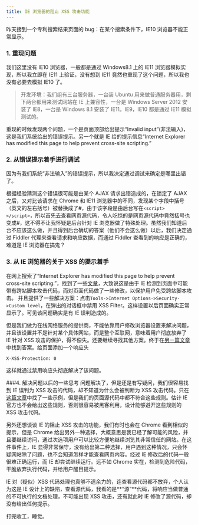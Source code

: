 ```yaml
---
title: IE 浏览器的阻止 XSS 攻击功能
---
```


昨天接到一个专利搜索结果页面的 bug：在某个搜索条件下，IE10 浏览器不能正常显示。

### 1. 重现问题

我们这里没有 IE10 浏览器，一般都是通过 Windows8.1 上的 IE11 浏览器模拟实现，所以我立即在 IE11 上验证，没有想到 IE11 竟然也重现了这个问题，所以我也没有必要去模拟 IE10 了。

> 开发环境：我们组有三台服务器，一台装 Ubuntu 用来做普通服务器用，剩下两台都用来测试网站在 IE 上兼容性，一台是 Windows Server 2012 安装了 IE8，一台是 Windows 8.1 安装了 IE11。IE9，IE10 都是通过 IE11 模拟测试的。

重现的时候发现两个问题，一个是页面顶部给出提示“Invalid input”(非法输入)，这是我们系统给出的错误提示。另一个就是 IE 给的提示信息“Internet Explorer has modified this page to help prevent cross-site scripting.”

### 2. 从错误提示着手进行调试

因为有我们系统“非法输入”的错误提示，所以我决定通过调试来确定是哪里出错了。

根据经验猜测这个错误很可能是由某个 AJAX 请求出错造成的，在锁定了 AJAX 之后，又对比该请求在 Chrome 和 IE11 浏览器中的不同，发现某个字段中括号（英文的左右括号）被替换成了#，由于该字段是由后台写在`<script></script>`，所以首先去查看网页源代码，令人吃惊的是网页源代码中竟然括号也变成#，这不得不让我怀疑是后台针对 IE 浏览器做了特殊处理。虽然我们知道后台不应该这么做，并且得到后台确切的答案（他们不会这么做）以后，我们决定通过 Fiddler 代理来查看请求和响应数据，而通过 Fiddler 查看到的响应是正确的，难道是 IE 浏览器在搞鬼？

### 3. 从 IE 浏览器的关于 XSS 的提示着手

在网上搜索了“Internet Explorer has modified this page to help prevent cross-site scripting.”，找到了一些[文章](http://answers.microsoft.com/en-us/ie/forum/ie9-windows_7/internet-explorer-9-has-modified-the-page-to-help/84157078-964f-e011-8dfc-68b599b31bf5?tab=MoreHelp&auth=1)，大致说这是由于 IE 检测到页面中可能带有跨站脚本攻击代码，而对页面代码做了一些修改，以保护用户免受跨站脚本攻击。
并且提供了一些解决方案：点击`Tools->Internet Options->Security->Custom level`，在弹出的对话框中禁用 XSS Filter。这样设置以后页面确实正常显示了。可见该问题确实是有 IE 误判造成的。

但是我们做为在线网络服务的提供商，不能依靠用户修改浏览器设置来解决问题，并且该设置并不是针对某个具体网站，而是整个互联网，意味着用户彻底放弃了 IE 针对 XSS 攻击的保护，得不偿失。还要继续寻找其他方案。终于在[另一篇文章](https://msdn.microsoft.com/zh-cn/library/dd565647%28v=vs.85%29.aspx?f=255&MSPPError=-2147217396)中找到答案。给页面添加一个响应头

```
X-XSS-Protection: 0
```

这样就通过禁用响应头彻底解决了该问题。

###4. 解决问题以后的一些思考
问题解决了，但是还是有写疑问，我们很容易找到 IE 误判为 XSS 攻击的代码，却不知道为什么会被判断为 XSS 攻击代码。只在[这篇文章](http://p42.us/ie8xss/Abusing_IE8s_XSS_Filters.pdf)中找了一些示例，但是我们的页面源代码中都不符合这些规则。估计 IE 官方也不会给出这些规则，否则很容易被黑客利用，设计能够避开这些规则的 XSS 攻击代码。

另外还想谈谈 IE 的阻止 XSS 攻击的功能，我们有时也会在 Chrome 看到相似的提示，但是 Chrome 给出另外一种选择，大概意思是我已经了解可能的风险，并且要继续访问，通过次选项用户可以比较方便地继续浏览其非常信任的网站。在这件事件上，IE 显得非常保守，没有给出第二种选择，用户遇到这种情况，只会怀疑网站除了问题，也不会知道怎样才能查看网页内容。经过 IE 修改后的代码一般很难正确运行，而 IE 却尝试继续运行。远不如 Chrome 实在，检测到危险代码，干脆放弃执行代码，并给用户醒目提示。

IE 对（疑似）XSS 代码处理也真够不遗余力的，连查看源代码都不放弃，个人认为这是 IE 设计上的缺陷，查看源代码，我看的是**“源”**代码，将响应当做普通的不可执行的文档处理，不可能出现 XSS 攻击，还有就此时 IE 修改了源代码，却没有给出任何提示。

打完收工，睡觉。
